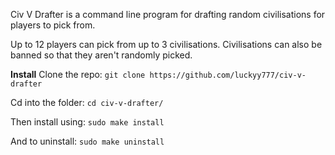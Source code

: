 Civ V Drafter is a command line program for drafting random civilisations for players to pick from.

Up to 12 players can pick from up to 3 civilisations. Civilisations can also be banned so that they aren't randomly picked.

**Install**
Clone the repo:
`git clone https://github.com/luckyy777/civ-v-drafter`

Cd into the folder:
`cd civ-v-drafter/`

Then install using:
`sudo make install`

And to uninstall:
`sudo make uninstall`
